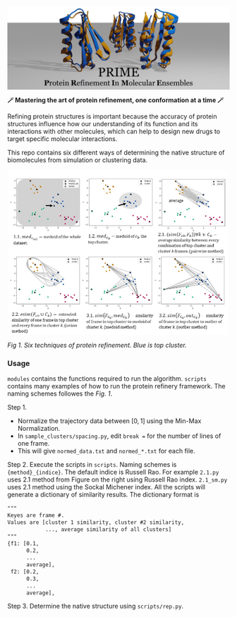 <img src="img/header.jpg" width="1000" height=auto align="center"></a>

**🪄 Mastering the art of protein refinement, one conformation at a time 🪄**

Refining protein structures is important because the accuracy of protein structures influence how our understanding of its function and its interactions with other molecules, which can help to design new drugs to target specific molecular interactions.  

This repo contains six different ways of determining the native structure of biomolecules from simulation or clustering data. 

<img src="img/methods.jpg" alt="Girl in a jacket" width="500" height=auto align="center"></a>

*Fig 1. Six techniques of protein refinement. Blue is top cluster.* 

### Usage
`modules` contains the functions required to run the algorithm. `scripts` contains many examples of how to run the protein refinery framework. The naming schemes followes the *Fig. 1*. 

Step 1. 
- Normalize the trajectory data between $[0,1]$ using the Min-Max Normalization. 
- In `sample_clusters/spacing.py`, edit `break =` for the number of lines of one frame. 
- This will give `normed_data.txt` and `normed_*.txt` for each file. 



Step 2. Execute the scripts in `scripts`. Naming schemes is `{method}_{indice}`. The default indice is Russell Rao. For example `2.1.py` uses 2.1 method from Figure on the right using Russell Rao index. `2.1_sm.py` uses 2.1 method using the Sockal Michener index. All the scripts will generate a dictionary of similarity results.
The dictionary format is 
```
"""
Keyes are frame #.
Values are [cluster 1 similarity, cluster #2 similarity, 
            ..., average similarity of all clusters]
"""
{f1: [0.1,
      0.2,
      ...
      average],
 f2: [0.2,
      0.3,
      ...
      average],
```
Step 3. Determine the native structure using `scripts/rep.py`.

